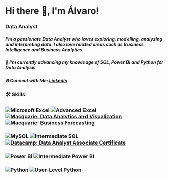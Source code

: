 # Hi there 👋, I'm Álvaro!
### Data Analyst
##### I'm a passionate Data Analyst who loves exploring, modelling, analyzing and interpreting data. I also love related areas such as Business Intelligence and Business Analytics.

##### 🌱 I’m currently advancing my knowledge of SQL, Power BI and Python for Data Analysis
##### 🌐 Connect with Me: [LinkedIn](https://linkedin.com/in/alvaroretuerta)

### 🛠 Skills:
### ![Microsoft Excel](https://img.shields.io/badge/Microsoft_Excel-217346?style=for-the-badge&logo=microsoft-excel&logoColor=white) ![Advanced Excel](https://img.shields.io/badge/Excel-Advanced-green?logo=microsoft-excel&logoColor=white) [![Macquarie: Data Analytics and Visualization](https://img.shields.io/badge/Macquarie-Data%20Analytics%20and%20Visualization-green)](https://www.coursera.org/account/accomplishments/specialization/4A30W67ZOXEM) [![Macquarie: Business Forecasting](https://img.shields.io/badge/Macquarie-Business%20Forecasting-green)](https://www.coursera.org/account/accomplishments/specialization/MUPODEXP1LVC)

### ![MySQL](https://img.shields.io/badge/mysql-4479A1.svg?style=for-the-badge&logo=mysql&logoColor=white) ![Intermediate SQL](https://img.shields.io/badge/SQL-Intermediate-blue?logo=postgresql&logoColor=white) [![Datacamp: Data Analyst Associate Certificate](https://img.shields.io/badge/Datacamp-Data%20Analyst%20Associate%20Certificate-blue)](https://www.datacamp.com/certificate/DAA0017517111216)

### ![Power Bi](https://img.shields.io/badge/power_bi-F2C811?style=for-the-badge&logo=powerbi&logoColor=black) ![Intermediate Power BI](https://img.shields.io/badge/Power%20BI-Intermediate-yellow?logo=power-bi&logoColor=white) 

### ![Python](https://img.shields.io/badge/python-3670A0?style=for-the-badge&logo=python&logoColor=ffdd54) ![User-Level Python](https://img.shields.io/badge/Python-User%20Level-blue?logo=python&logoColor=white)


<!--
**AlvaroRetuerta97/AlvaroRetuerta97** is a ✨ _special_ ✨ repository because its `README.md` (this file) appears on your GitHub profile.

Here are some ideas to get you started:

- 🔭 I’m currently working on ...
- 🌱 I’m currently learning ...
- 👯 I’m looking to collaborate on ...
- 🤔 I’m looking for help with ...
- 💬 Ask me about ...
- 📫 How to reach me: ...
- 😄 Pronouns: ...
- ⚡ Fun fact: ...

- ### 🚀 Projects
- [Awesome Project 1](https://github.com/username/project1): Brief description of the project.
- [Awesome Project 2](https://github.com/username/project2): Brief description of the project.

- ![Header Banner](https://example.com/banner.png)
-->

